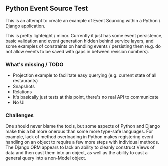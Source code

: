 ## Python Event Source Test

This is an attempt to create an example of Event Sourcing within a Python / Django application. 

This is pretty lighteight / minor. Currently it just has some event persistence, basic
validation and event generation hidden behind service layers, and some examples of constraints on 
handling events / persisting them (e.g. do not allow events to be saved with gaps in between revision 
numbers).

### What's missing / TODO

* Projection example to facilitate easy querying (e.g. current state of all restaurants)
* Snapshots
* Relations
* It's basically just tests at this point, there's no real API to communicate
* No UI

### Challenges

One should never blame the tools, but some aspects of Python and Django make this a bit more onerous than some more 
type-safe languages. For example, lack of method overloading in Python makes registering event handling on an object
to require a few more steps with individual methods. The Django ORM appears to lack an ability to cleanly construct 
Views of data and then cast them into an object, as well as the ability to cast a general query
into a non-Model object.  